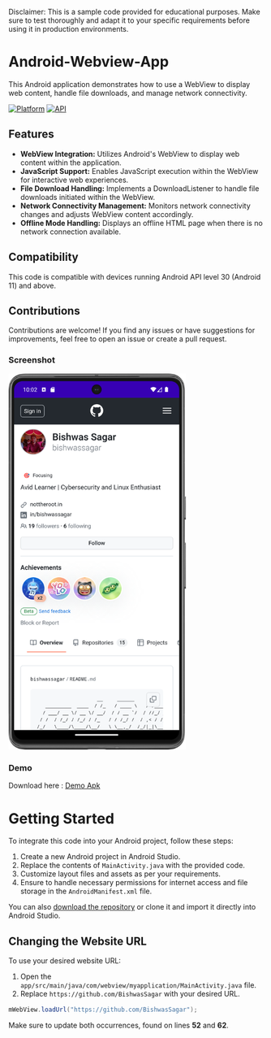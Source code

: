 Disclaimer: This is a sample code provided for educational purposes. Make sure to test thoroughly and adapt it to your specific requirements before using it in production environments.

# Android-Webview-App
This Android application demonstrates how to use a WebView to display web content, handle file downloads, and manage network connectivity.

[![Platform](https://img.shields.io/badge/platform-android-green.svg)](http://developer.android.com/index.html)
[![API](https://img.shields.io/badge/API-30%2B-brightgreen.svg?style=flat)](https://android-arsenal.com/api?level=30)

## Features
* **WebView Integration:** Utilizes Android's WebView to display web content within the application.
* **JavaScript Support:** Enables JavaScript execution within the WebView for interactive web experiences.
* **File Download Handling:** Implements a DownloadListener to handle file downloads initiated within the WebView.
* **Network Connectivity Management:** Monitors network connectivity changes and adjusts WebView content accordingly.
* **Offline Mode Handling:** Displays an offline HTML page when there is no network connection available.


## Compatibility
This code is compatible with devices running Android API level 30 (Android 11) and above.

## Contributions
Contributions are welcome! If you find any issues or have suggestions for improvements, feel free to open an issue or create a pull request.

### Screenshot
<img src="screenshot_demo.png" width="350">

### Demo

Download here : [Demo Apk](app/release/app-release.apk)

# Getting Started
To integrate this code into your Android project, follow these steps:

1. Create a new Android project in Android Studio.
2. Replace the contents of `MainActivity.java` with the provided code.
3. Customize layout files and assets as per your requirements.
4. Ensure to handle necessary permissions for internet access and file storage in the `AndroidManifest.xml` file.

You can also [download the repository](https://github.com/bishwassagar/Android-Webview-App/archive/refs/heads/master.zip) or clone it and import it directly into Android Studio.

## Changing the Website URL 
To use your desired website URL:

1. Open the `app/src/main/java/com/webview/myapplication/MainActivity.java` file.
2. Replace `https://github.com/BishwasSagar` with your desired URL.
```java
mWebView.loadUrl("https://github.com/BishwasSagar");
```
Make sure to update both occurrences, found on lines **52** and **62**.



